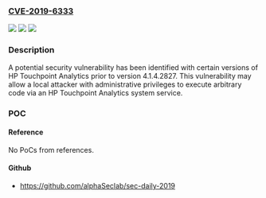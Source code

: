 ### [CVE-2019-6333](https://cve.mitre.org/cgi-bin/cvename.cgi?name=CVE-2019-6333)
![](https://img.shields.io/static/v1?label=Product&message=Touchpoint%20Analytics&color=blue)
![](https://img.shields.io/static/v1?label=Version&message=n%2Fa&color=blue)
![](https://img.shields.io/static/v1?label=Vulnerability&message=Execution%20of%20arbitrary%20code.&color=brighgreen)

### Description

A potential security vulnerability has been identified with certain versions of HP Touchpoint Analytics prior to version 4.1.4.2827. This vulnerability may allow a local attacker with administrative privileges to execute arbitrary code via an HP Touchpoint Analytics system service.

### POC

#### Reference
No PoCs from references.

#### Github
- https://github.com/alphaSeclab/sec-daily-2019

